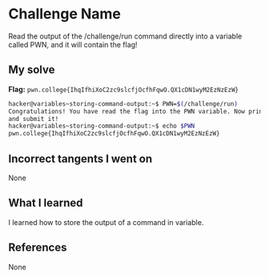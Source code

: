 # Challenge Name
 Read the output of the /challenge/run command directly into a variable called PWN, and it will contain the flag!
## My solve
**Flag:** `pwn.college{IhqIfhiXoC2zc9slcfjOcfhFqwO.QX1cDN1wyM2EzNzEzW}`

```bash
hacker@variables~storing-command-output:~$ PWN=$(/challenge/run)
Congratulations! You have read the flag into the PWN variable. Now print it out
and submit it!
hacker@variables~storing-command-output:~$ echo $PWN
pwn.college{IhqIfhiXoC2zc9slcfjOcfhFqwO.QX1cDN1wyM2EzNzEzW}
```
## Incorrect tangents I went on
None
## What I learned
I learned how to store the output of a command in variable.
## References 
None